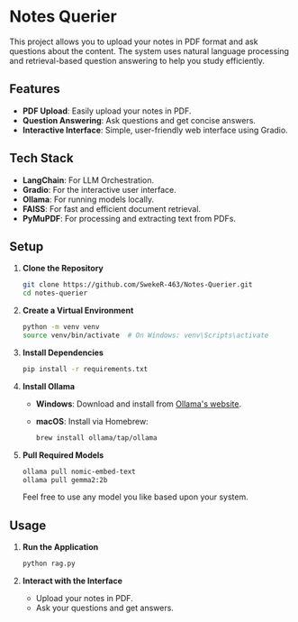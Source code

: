 # Notes Querier

This project allows you to upload your notes in PDF format and ask questions about the content. The system uses natural language processing and retrieval-based question answering to help you study efficiently.

## Features

- **PDF Upload**: Easily upload your notes in PDF.
- **Question Answering**: Ask questions and get concise answers.
- **Interactive Interface**: Simple, user-friendly web interface using Gradio.

## Tech Stack

- **LangChain**: For LLM Orchestration.
- **Gradio**: For the interactive user interface.
- **Ollama**: For running models locally.
- **FAISS**: For fast and efficient document retrieval.
- **PyMuPDF**: For processing and extracting text from PDFs.

## Setup

1. **Clone the Repository**

    ```bash
    git clone https://github.com/SwekeR-463/Notes-Querier.git
    cd notes-querier
    ```

2. **Create a Virtual Environment**

    ```bash
    python -m venv venv
    source venv/bin/activate  # On Windows: venv\Scripts\activate
    ```

3. **Install Dependencies**

    ```bash
    pip install -r requirements.txt
    ```

4. **Install Ollama**

    - **Windows**: Download and install from [Ollama's website](https://ollama.com/download).
    - **macOS**: Install via Homebrew:
    
      ```bash
      brew install ollama/tap/ollama
      ```

5. **Pull Required Models**

    ```bash
    ollama pull nomic-embed-text
    ollama pull gemma2:2b
    ```
    Feel free to use any model you like based upon your system.

## Usage

1. **Run the Application**

    ```bash
    python rag.py
    ```

2. **Interact with the Interface**

    - Upload your notes in PDF.
    - Ask your questions and get answers.
